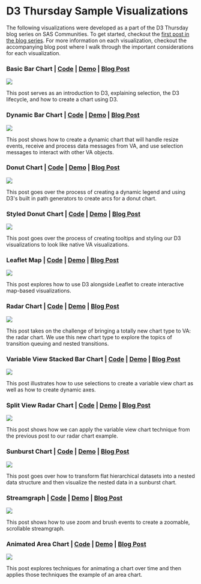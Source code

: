 # D3 Thursday Sample Visualizations

The following visualizations were developed as a part of the D3 Thursday blog series on SAS Communities. To get started, checkout the [first post in the blog series](https://communities.sas.com/t5/SAS-Communities-Library/Customize-data-visualizations-in-SAS-Visual-Analytics-with/ta-p/467770). For more information on each visualization, checkout the accompanying blog post where I walk through the important considerations for each visualization.

### Basic Bar Chart | [Code](https://github.com/sassoftware/sas-visualanalytics-thirdpartyvisualizations/blob/master/samples/D3Thursday/2_Basic_Bar.html) | [Demo](https://sassoftware.github.io/sas-visualanalytics-thirdpartyvisualizations/samples/D3Thursday/2_Basic_Bar.html) | [Blog Post](https://communities.sas.com/t5/SAS-Communities-Library/How-to-create-a-basic-bar-chart-in-SAS-Visual-Analytics-with/ta-p/487852)

<img src="./images/2.PNG">

This post serves as an introduction to D3, explaining selection, the D3 lifecycle, and how to create a chart using D3.

### Dynamic Bar Chart | [Code](https://github.com/sassoftware/sas-visualanalytics-thirdpartyvisualizations/blob/master/samples/D3Thursday/3_Dynamic_Bar.html) | [Demo](https://sassoftware.github.io/sas-visualanalytics-thirdpartyvisualizations/samples/D3Thursday/3_Dynamic_Bar.html) | [Blog Post](https://communities.sas.com/t5/SAS-Communities-Library/Dynamic-and-interactive-bar-charts-in-SAS-Visual-Analytics-with/ta-p/487891)

<img src="./images/3.gif">

This post shows how to create a dynamic chart that will handle resize events, receive and process data messages from VA, and use selection messages to interact with other VA objects.

### Donut Chart | [Code](https://github.com/sassoftware/sas-visualanalytics-thirdpartyvisualizations/blob/master/samples/D3Thursday/4_Donut.html) | [Demo](https://sassoftware.github.io/sas-visualanalytics-thirdpartyvisualizations/samples/D3Thursday/4_Donut.html) | [Blog Post](https://communities.sas.com/t5/SAS-Communities-Library/How-to-create-a-donut-chart-in-SAS-Visual-Analytics-with/ta-p/487900)

<img src="./images/4.gif">

This post goes over the process of creating a dynamic legend and using D3's built in path generators to create arcs for a donut chart.

### Styled Donut Chart | [Code](https://github.com/sassoftware/sas-visualanalytics-thirdpartyvisualizations/blob/master/samples/D3Thursday/5_Styled_Donut.html) | [Demo](https://sassoftware.github.io/sas-visualanalytics-thirdpartyvisualizations/samples/D3Thursday/5_Styled_Donut.html) | [Blog Post](https://communities.sas.com/t5/SAS-Communities-Library/Styling-a-D3-donut-chart-in-SAS-Visual-Analytics-with-D3Thursday/ta-p/487936)

<img src="./images/5.gif">

This post goes over the process of creating tooltips and styling our D3 visualizations to look like native VA visualizations.

### Leaflet Map | [Code](https://github.com/sassoftware/sas-visualanalytics-thirdpartyvisualizations/blob/master/samples/D3Thursday/6_Leaflet_Map.html) | [Demo](https://sassoftware.github.io/sas-visualanalytics-thirdpartyvisualizations/samples/D3Thursday/6_Leaflet_Map.html) | [Blog Post](https://communities.sas.com/t5/SAS-Communities-Library/Interactive-maps-in-SAS-Visual-Analytics-with-D3Thursday/ta-p/487944)

<img src="./images/6.gif">

This post explores how to use D3 alongside Leaflet to create interactive map-based visualizations.

### Radar Chart | [Code](https://github.com/sassoftware/sas-visualanalytics-thirdpartyvisualizations/blob/master/samples/D3Thursday/7_Radar.html) | [Demo](https://sassoftware.github.io/sas-visualanalytics-thirdpartyvisualizations/samples/D3Thursday/7_Radar.html) | [Blog Post](https://communities.sas.com/t5/SAS-Communities-Library/Create-a-radar-chart-in-SAS-Visual-Analytics-with-D3Thursday/ta-p/504801)

<img src="./images/7.gif">

This post takes on the challenge of bringing a totally new chart type to VA: the radar chart. We use this new chart type to explore the topics of transition queuing and nested transitions.

### Variable View Stacked Bar Chart | [Code](https://github.com/sassoftware/sas-visualanalytics-thirdpartyvisualizations/blob/master/samples/D3Thursday/8_Variable_View_Stacked_Bar.html) | [Demo](https://sassoftware.github.io/sas-visualanalytics-thirdpartyvisualizations/samples/D3Thursday/8_Variable_View_Stacked_Bar.html) | [Blog Post](https://communities.sas.com/t5/SAS-Communities-Library/How-to-create-variable-view-stacked-bar-charts-in-SAS-Visual/ta-p/507147)

<img src="./images/8.gif">

This post illustrates how to use selections to create a variable view chart as well as how to create dynamic axes.

### Split View Radar Chart | [Code](https://github.com/sassoftware/sas-visualanalytics-thirdpartyvisualizations/blob/master/samples/D3Thursday/9_Split_Radar.html) | [Demo](https://sassoftware.github.io/sas-visualanalytics-thirdpartyvisualizations/samples/D3Thursday/9_Split_Radar.html) | [Blog Post](https://communities.sas.com/t5/SAS-Communities-Library/Creating-a-split-view-radar-chart-in-SAS-Visual-Analytics-with/ta-p/509208)

<img src="./images/9.gif">

This post shows how we can apply the variable view chart technique from the previous post to our radar chart example.

### Sunburst Chart | [Code](https://github.com/sassoftware/sas-visualanalytics-thirdpartyvisualizations/blob/master/samples/D3Thursday/10_Sunburst.html) | [Demo](https://sassoftware.github.io/sas-visualanalytics-thirdpartyvisualizations/samples/D3Thursday/10_Sunburst.html) | [Blog Post](https://communities.sas.com/t5/SAS-Communities-Library/Visualizing-nested-data-with-a-sunburst-chart-in-SAS-Visual/ta-p/511114)

<img src="./images/10.gif">

This post goes over how to transform flat hierarchical datasets into a nested data structure and then visualize the nested data in a sunburst chart.

### Streamgraph | [Code](https://github.com/sassoftware/sas-visualanalytics-thirdpartyvisualizations/blob/master/samples/D3Thursday/11_Streamgraph.html) | [Demo](https://sassoftware.github.io/sas-visualanalytics-thirdpartyvisualizations/samples/D3Thursday/11_Streamgraph.html) | [Blog Post](https://communities.sas.com/t5/SAS-Communities-Library/Adding-brush-and-zoom-events-to-a-D3-js-streamgraph-in-SAS/ta-p/513331)

<img src="./images/11.gif">

This post shows how to use zoom and brush events to create a zoomable, scrollable streamgraph.

### Animated Area Chart | [Code](https://github.com/sassoftware/sas-visualanalytics-thirdpartyvisualizations/blob/master/samples/D3Thursday/12_Animated_Area.html) | [Demo](https://sassoftware.github.io/sas-visualanalytics-thirdpartyvisualizations/samples/D3Thursday/12_Animated_Area.html) | [Blog Post](https://communities.sas.com/t5/SAS-Communities-Library/Animating-a-D3-js-area-graph-over-time-in-SAS-Visual-Analytics/ta-p/517067)

<img src="./images/12.gif">

This post explores techniques for animating a chart over time and then applies those techniques the example of an area chart.
